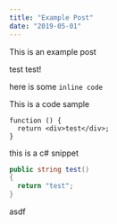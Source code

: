 ```yaml
---
title: "Example Post"
date: "2019-05-01"
---
```


This is an example post

test test!

here is some `inline code`

This is a code sample

```javascript{numberLines: true}
function () {
  return <div>test</div>;
}
```

this is a c# snippet

```csharp
public string test()
{
  return "test";
}
```

asdf
